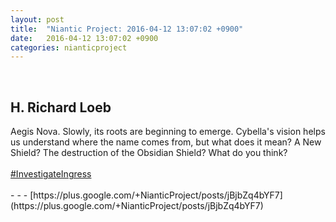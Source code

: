 ```yaml
---
layout: post
title:  "Niantic Project: 2016-04-12 13:07:02 +0900"
date:   2016-04-12 13:07:02 +0900
categories: nianticproject
---
```

<div class="shared"><br /><h2>H. Richard Loeb</h2>Aegis Nova. Slowly, its roots are beginning to emerge. Cybella's vision helps us understand where the name comes from, but what does it mean? A New Shield? The destruction of the Obsidian Shield? What do you think?<br /><br /><a rel="nofollow" class="ot-hashtag" href="https://plus.google.com/s/%23InvestigateIngress">#InvestigateIngress</a><br /><br /></div>
- - -
[https://plus.google.com/+NianticProject/posts/jBjbZq4bYF7](https://plus.google.com/+NianticProject/posts/jBjbZq4bYF7)
